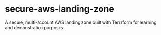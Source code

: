 # secure-aws-landing-zone
A secure, multi-account AWS landing zone built with Terraform for learning and demonstration purposes.
